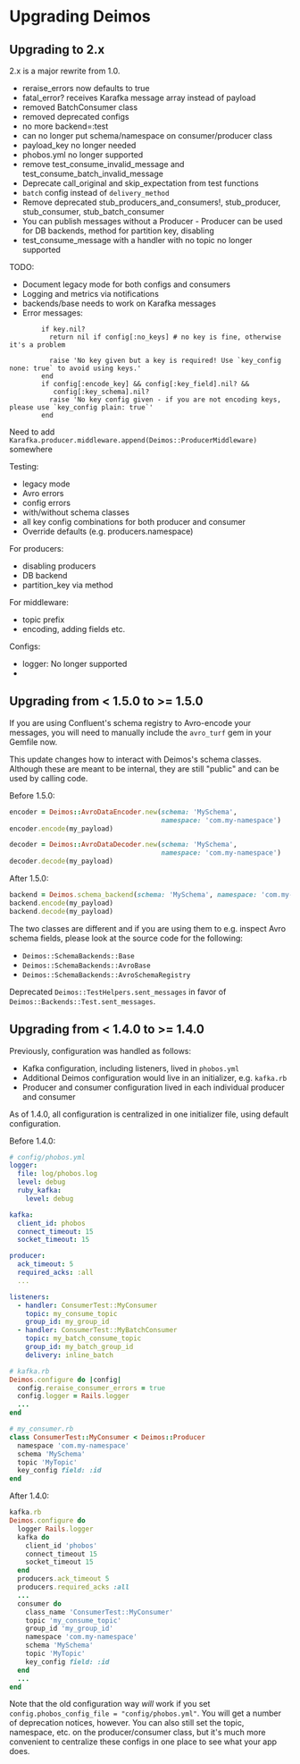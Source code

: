 # Upgrading Deimos

## Upgrading to 2.x

2.x is a major rewrite from 1.0.

- reraise_errors now defaults to true
- fatal_error? receives Karafka message array instead of payload
- removed BatchConsumer class
- removed deprecated configs
- no more backend=:test
- can no longer put schema/namespace on consumer/producer class
- payload_key no longer needed
- phobos.yml no longer supported
- remove test_consume_invalid_message and test_consume_batch_invalid_message
- Deprecate call_original and skip_expectation from test functions
- `batch` config instead of `delivery_method`
- Remove deprecated stub_producers_and_consumers!, stub_producer, stub_consumer, stub_batch_consumer
- You can publish messages without a Producer - Producer can be used for DB backends, method for partition key, disabling
- test_consume_message with a handler with no topic no longer supported

TODO: 

- Document legacy mode for both configs and consumers
- Logging and metrics via notifications
-   backends/base needs to work on Karafka messages
- Error messages: 
```
        if key.nil?
          return nil if config[:no_keys] # no key is fine, otherwise it's a problem

          raise 'No key given but a key is required! Use `key_config none: true` to avoid using keys.'
        end
        if config[:encode_key] && config[:key_field].nil? &&
           config[:key_schema].nil?
          raise 'No key config given - if you are not encoding keys, please use `key_config plain: true`'
        end
```
Need to add `Karafka.producer.middleware.append(Deimos::ProducerMiddleware)` somewhere


Testing:
- legacy mode
- Avro errors
- config errors
- with/without schema classes
- all key config combinations for both producer and consumer
- Override defaults (e.g. producers.namespace)

For producers:
* disabling producers
* DB backend
* partition_key via method


For middleware:
* topic prefix
* encoding, adding fields etc.


Configs:
* logger: No longer supported
* 


## Upgrading from < 1.5.0 to >= 1.5.0

If you are using Confluent's schema registry to Avro-encode your
messages, you will need to manually include the `avro_turf` gem
in your Gemfile now.

This update changes how to interact with Deimos's schema classes.
Although these are meant to be internal, they are still "public"
and can be used by calling code.

Before 1.5.0:

```ruby
encoder = Deimos::AvroDataEncoder.new(schema: 'MySchema',
                                      namespace: 'com.my-namespace')
encoder.encode(my_payload)

decoder = Deimos::AvroDataDecoder.new(schema: 'MySchema',
                                      namespace: 'com.my-namespace')
decoder.decode(my_payload)
```

After 1.5.0:
```ruby
backend = Deimos.schema_backend(schema: 'MySchema', namespace: 'com.my-namespace')
backend.encode(my_payload)
backend.decode(my_payload)
```

The two classes are different and if you are using them to e.g.
inspect Avro schema fields, please look at the source code for the following:
* `Deimos::SchemaBackends::Base`
* `Deimos::SchemaBackends::AvroBase`
* `Deimos::SchemaBackends::AvroSchemaRegistry`

Deprecated `Deimos::TestHelpers.sent_messages` in favor of
`Deimos::Backends::Test.sent_messages`.

## Upgrading from < 1.4.0 to >= 1.4.0 

Previously, configuration was handled as follows:
* Kafka configuration, including listeners, lived in `phobos.yml`
* Additional Deimos configuration would live in an initializer, e.g. `kafka.rb`
* Producer and consumer configuration lived in each individual producer and consumer

As of 1.4.0, all configuration is centralized in one initializer
file, using default configuration.

Before 1.4.0:
```yaml
# config/phobos.yml
logger:
  file: log/phobos.log
  level: debug
  ruby_kafka:
    level: debug

kafka:
  client_id: phobos
  connect_timeout: 15
  socket_timeout: 15

producer:
  ack_timeout: 5
  required_acks: :all
  ...

listeners:
  - handler: ConsumerTest::MyConsumer
    topic: my_consume_topic
    group_id: my_group_id
  - handler: ConsumerTest::MyBatchConsumer
    topic: my_batch_consume_topic
    group_id: my_batch_group_id
    delivery: inline_batch
```

```ruby
# kafka.rb
Deimos.configure do |config|
  config.reraise_consumer_errors = true
  config.logger = Rails.logger
  ...
end

# my_consumer.rb
class ConsumerTest::MyConsumer < Deimos::Producer
  namespace 'com.my-namespace'
  schema 'MySchema'
  topic 'MyTopic'
  key_config field: :id
end
```

After 1.4.0:
```ruby
kafka.rb
Deimos.configure do
  logger Rails.logger
  kafka do
    client_id 'phobos'
    connect_timeout 15
    socket_timeout 15
  end
  producers.ack_timeout 5
  producers.required_acks :all
  ...
  consumer do
    class_name 'ConsumerTest::MyConsumer'
    topic 'my_consume_topic'
    group_id 'my_group_id' 
    namespace 'com.my-namespace'
    schema 'MySchema'
    topic 'MyTopic'
    key_config field: :id
  end
  ...
end
```

Note that the old configuration way *will* work if you set
`config.phobos_config_file = "config/phobos.yml"`. You will
get a number of deprecation notices, however. You can also still
set the topic, namespace, etc. on the producer/consumer class,
but it's much more convenient to centralize these configs
in one place to see what your app does.
